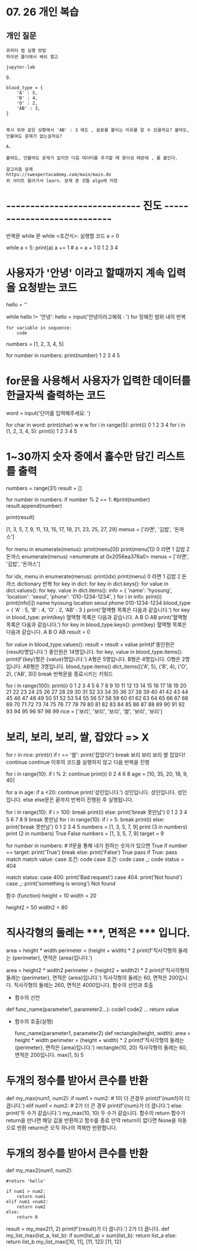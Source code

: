 # 07. 26 개인 복습

## 개인 질문

```shell
쥬피터 랩 실행 방법
파이썬 폴더에서 배쉬 열고 

jupyter-lab
```

```shell
Q.

blood_type = {
    'A' : 5,
    'B' : 4,
    'O' : 2,
    'AB' : 3,
}


혹시 위와 같은 상황에서 'AB' : 3 에도 , 쉼표를 붙이는 이유를 알 수 있을까요? 붙여도, 안붙여도 문제가 없는걸까요?

A.

붙여도, 안붙여도 문제가 없지만 다음 데이터를 추가할 때 용이성 때문에 , 를 붙인다.
```

```shell
알고리즘 문제
https://swexpertacademy.com/main/main.do
위 사이트 들어가서 learn. 문제 푼 것들 algo에 저장
```

# ---------------------------- 진도 --------------------------- #
반복문
while 문
while <조건식>:
    실행할 코드
a = 0

while a < 5:
    print(a)
    a += 1
    # a = a + 1
0
1
2
3
4
# 사용자가 '안녕' 이라고 할때까지 계속 입력을 요청받는 코드

hello = ''

while hello != '안녕':
    hello = input('안녕이라고해줘 : ')
for
정해진 범위 내의 반복

    for variable in sequence:
        code
numbers = [1, 2, 3, 4, 5]

for number in numbers:
    print(number)
1
2
3
4
5
# for문을 사용해서 사용자가 입력한 데이터를 한글자씩 출력하는 코드

word = input('단어를 입력해주세요: ')

for char in word:
    print(char)
w
e
w
for i in range(5):
    print(i)
0
1
2
3
4
for i in (1, 2, 3, 4, 5):
    print(i)
1
2
3
4
5
# 1~30까지 숫자 중에서 홀수만 담긴 리스트를 출력

numbers = range(31)
result = []

for number in numbers:
    if number % 2 == 1:
        #print(number)
        result.append(number)

print(result)
    
[1, 3, 5, 7, 9, 11, 13, 15, 17, 19, 21, 23, 25, 27, 29]
menus = ['라면', '김밥', '돈까스']

for menu in enumerate(menus):
    print(menu[0])
    print(menu[1])
0
라면
1
김밥
2
돈까스
enumerate(menus)
<enumerate at 0x2056ea376a0>
menus = ['라면', '김밥', '돈까스']

for idx, menu in enumerate(menus):
    print(idx)
    print(menu)
0
라면
1
김밥
2
돈까스
dictionary 반복
for key in dict:
for key in dict.keys():
for value in dict.values():
for key. value in dict.items():
info = {
    'name': 'hyosung',
    'location': 'seoul',
    'phone': '010-1234-1234',
}
for i in info:
    print(i)
    print(info[i])
name
hyosung
location
seoul
phone
010-1234-1234
blood_type = {
    'A' : 5,
    'B' : 4,
    'O' : 2,
    'AB' : 3
}
print('혈액형 목록은 다음과 같습니다.')
for key in blood_type:
    print(key)
혈액형 목록은 다음과 같습니다.
A
B
O
AB
print('혈액형 목록은 다음과 같습니다.')
for key in blood_type.keys():
    print(key)
혈액형 목록은 다음과 같습니다.
A
B
O
AB
result = 0

for value in blood_type.values():
    result = result + value
print(f'총인원은 {result}명입니다.')
총인원은 14명입니다.
for key, value in blood_type.items():
    print(f'{key}형은 {value}명입니다.')
A형은 5명입니다.
B형은 4명입니다.
O형은 2명입니다.
AB형은 3명입니다.
blood_type.items()
dict_items([('A', 5), ('B', 4), ('O', 2), ('AB', 3)])
break
반복문을 종료시키는 키워드

for i in range(100):
    print(i)
0
1
2
3
4
5
6
7
8
9
10
11
12
13
14
15
16
17
18
19
20
21
22
23
24
25
26
27
28
29
30
31
32
33
34
35
36
37
38
39
40
41
42
43
44
45
46
47
48
49
50
51
52
53
54
55
56
57
58
59
60
61
62
63
64
65
66
67
68
69
70
71
72
73
74
75
76
77
78
79
80
81
82
83
84
85
86
87
88
89
90
91
92
93
94
95
96
97
98
99
rice = ['보리', '보리', '보리', '쌀', '보리', '보리']
# 보리, 보리, 보리, 쌀, 잡았다 => X

for r in rice:
    print(r)
    if r == '쌀':
        print('잡았다!')
        break
보리
보리
보리
쌀
잡았다!
continue
continue 이후의 코드를 실행하지 않고 다음 반복을 진행

for i in range(10):
    if i % 2:
        continue
    print(i)
0
2
4
6
8
age = [10, 35, 20, 18, 9, 40]

for a in age:
    if a <20:
        continue
    print('성인입니다.')
성인입니다.
성인입니다.
성인입니다.
else
else문은 끝까지 반복이 진행된 후 실행됩니다.

for i in range(10):
    if i > 100:
        break
    print(i)
else:
    print('break 못만남')
0
1
2
3
4
5
6
7
8
9
break 못만남
for i in range(10):
    if i > 5:
        break
    print(i)
else:
    print('break 못만남')
0
1
2
3
4
5
numbers = [1, 3, 5, 7, 9]
print (3 in numbers)
print (2 in numbers)
True
False
numbers = [1, 3, 5, 7, 9]
target = 9

for number in numbers:
    # if문을 통해 내가 원하는 숫자가 있으면 True
    if number == target:
        print('True')
        break
else:
    print('False')
True
pass
if True:
    pass
match
match value:
    case 조건:
        code
    case 조건:
        code
    case _:
        code
status = 404

match status:
    case 400:
        print('Bad request')
    case 404:
        print('Not found')
    case _:
        print('something is wrong')
Not found

함수 (function)
height = 10
width = 20

height2 = 50
width2 = 80

# 직사각형의 둘레는 ***, 면적은 *** 입니다.

area = height * width
perimeter = (height + width) * 2
print(f'직사각형의 둘레는 {perimeter}, 면적은 {area}입니다.')


area = height2 * width2
perimeter = (height2 + width2) * 2
print(f'직사각형의 둘레는 {perimeter}, 면적은 {area}입니다.')
직사각형의 둘레는 60, 면적은 200입니다.
직사각형의 둘레는 260, 면적은 4000입니다.
함수의 선언과 호출
- 함수의 선언

def func_name(parameter1, parameter2...):
    code1
    code2
    ...
    return value

- 함수의 호출(실행)

    func_name(parameter1, parameter2)
def rectangle(height, width):
    area = height * width
    perimeter = (height + width) * 2
    print(f'직사각형의 둘레는 {perimeter}, 면적은 {area}입니다.')
rectangle(10, 20)
직사각형의 둘레는 60, 면적은 200입니다.
max(1, 5)
5
# 두개의 정수를 받아서 큰수를 반환
def my_max(num1, num2):
    if num1 > num2:
        # 1이 더 큰경우
        print(f'{num1}이 더 큽니다.')
    elif num1 < num2:
        # 2가 더 큰 경우
        print(f'{num}가 더 큽니다.')
    else:
        print('두 수가 같습니다.')
my_max(10, 10)
두 수가 같습니다.
함수의 return
함수가 return을 만나면 해당 값을 반환하고 함수를 종료
만약 return이 없다면 None을 자동으로 반환
returm은 오직 하나의 객체만 반환합니다.
# 두개의 정수를 받아서 큰수를 반환

def my_max2(num1, num2):

    #return 'hello'
    
    if num1 > num2:
        return num1
    elif num1 <num2:
        return num2
    else:
        return 0
result = my_max2(1, 2)
print(f'{result}가 더 큽니다.')
2가 더 큽니다.
def my_list_max(list_a, list_b):
    if sum(list_a) > sum(list_b):
        return list_a
    else:
        return list_b
my_list_max([10, 11], [11, 12])
[11, 12]